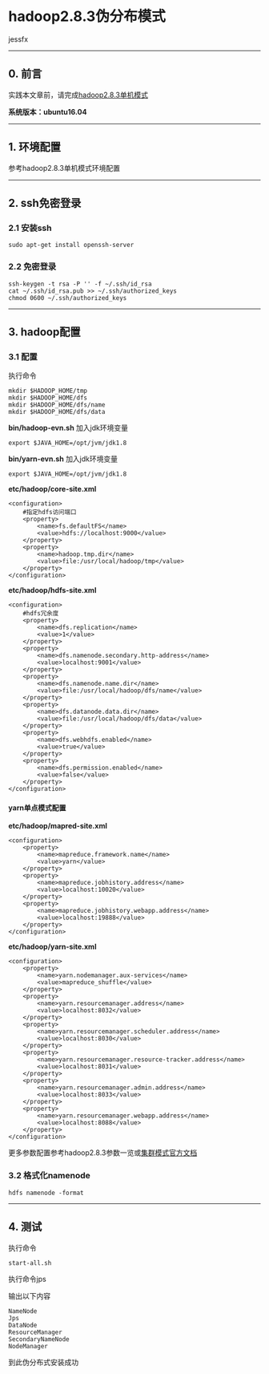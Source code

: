 # hadoop2.8.3伪分布模式

jessfx

---

## 0. 前言

实践本文章前，请完成[hadoop2.8.3单机模式](https://github.com/jessfx/hadoop/blob/master/hadoop2.8.3%E5%8D%95%E6%9C%BA%E6%A8%A1%E5%BC%8F.md)

**系统版本：ubuntu16.04**

---

## 1. 环境配置

参考hadoop2.8.3单机模式环境配置

---

## 2. ssh免密登录

### 2.1 安装ssh

    sudo apt-get install openssh-server

### 2.2 免密登录

    ssh-keygen -t rsa -P '' -f ~/.ssh/id_rsa
    cat ~/.ssh/id_rsa.pub >> ~/.ssh/authorized_keys
    chmod 0600 ~/.ssh/authorized_keys

---

## 3. hadoop配置

### 3.1 配置

执行命令

    mkdir $HADOOP_HOME/tmp
    mkdir $HADOOP_HOME/dfs
    mkdir $HADOOP_HOME/dfs/name
    mkdir $HADOOP_HOME/dfs/data

**bin/hadoop-evn.sh**
加入jdk环境变量

    export $JAVA_HOME=/opt/jvm/jdk1.8

**bin/yarn-evn.sh**
加入jdk环境变量

    export $JAVA_HOME=/opt/jvm/jdk1.8

**etc/hadoop/core-site.xml**

    <configuration>
        #指定hdfs访问端口
        <property>
            <name>fs.defaultFS</name>
            <value>hdfs://localhost:9000</value>
        </property>
        <property>
            <name>hadoop.tmp.dir</name>
            <value>file:/usr/local/hadoop/tmp</value>
        </property>
    </configuration>

**etc/hadoop/hdfs-site.xml**

    <configuration>
        #hdfs冗余度
        <property>
            <name>dfs.replication</name>
            <value>1</value>
        </property>
        <property>
            <name>dfs.namenode.secondary.http-address</name>
            <value>localhost:9001</value>
        </property>
        <property>
            <name>dfs.namenode.name.dir</name>
            <value>file:/usr/local/hadoop/dfs/name</value>
        </property>
        <property>
            <name>dfs.datanode.data.dir</name>
            <value>file:/usr/local/hadoop/dfs/data</value>
        </property>
        <property>
            <name>dfs.webhdfs.enabled</name>
            <value>true</value>
        </property>
        <property>
            <name>dfs.permission.enabled</name>
            <value>false</value>
        </property>
    </configuration>

#### yarn单点模式配置

**etc/hadoop/mapred-site.xml**

    <configuration>
        <property>
            <name>mapreduce.framework.name</name>
            <value>yarn</value>
        </property>
        <property>
            <name>mapreduce.jobhistory.address</name>
            <value>localhost:10020</value>
        </property>
        <property>
            <name>mapreduce.jobhistory.webapp.address</name>
            <value>localhost:19888</value>
        </property>
    </configuration>

**etc/hadoop/yarn-site.xml**

    <configuration>
        <property>
            <name>yarn.nodemanager.aux-services</name>
            <value>mapreduce_shuffle</value>
        </property>
        <property>
            <name>yarn.resourcemanager.address</name>
            <value>localhost:8032</value>
        </property>
        <property>
            <name>yarn.resourcemanager.scheduler.address</name>
            <value>localhost:8030</value>
        </property>
        <property>
            <name>yarn.resourcemanager.resource-tracker.address</name>
            <value>localhost:8031</value>
        </property>
        <property>
            <name>yarn.resourcemanager.admin.address</name>
            <value>localhost:8033</value>
        </property>
        <property>
            <name>yarn.resourcemanager.webapp.address</name>
            <value>localhost:8088</value>
        </property>
    </configuration>

更多参数配置参考hadoop2.8.3参数一览或[集群模式官方文档](http://hadoop.apache.org/docs/r2.8.3/hadoop-project-dist/hadoop-common/ClusterSetup.html)

### 3.2 格式化namenode

    hdfs namenode -format

---

## 4. 测试

执行命令

    start-all.sh

执行命令jps

输出以下内容

    NameNode
    Jps
    DataNode
    ResourceManager
    SecondaryNameNode
    NodeManager

到此伪分布式安装成功
